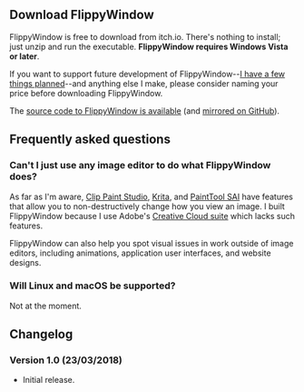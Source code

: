 ## Download FlippyWindow

FlippyWindow is free to download from itch.io. There's nothing to
install; just unzip and run the executable. **FlippyWindow requires
Windows Vista or later**. 

If you want to support future development of FlippyWindow--[I have a few
things planned][3]--and anything else I make, please consider naming
your price before downloading FlippyWindow.

[3]: <https://www.robotinaponcho.net/git/?p=flippywindow.git;a=blob;f=TODO;hb=HEAD>

The [source code to FlippyWindow is available][4] (and [mirrored on
GitHub][5]).

[4]: <https://www.robotinaponcho.net/git/?p=flippywindow.git>
[5]: <https://github.com/damiendart/flippywindow>


## Frequently asked questions

### Can't I just use any image editor to do what FlippyWindow does? 

As far as I'm aware, [Clip Paint Studio][6], [Krita][7], and [PaintTool
SAI][8] have features that allow you to non-destructively change how you
view an image. I built FlippyWindow because I use Adobe's [Creative
Cloud suite][9] which lacks such features.

[6]: <http://www.clipstudio.net/>
[7]: <https://krita.org/>
[8]: <https://www.systemax.jp/en/sai/>
[9]: <https://www.adobe.com/creativecloud.html>

FlippyWindow can also help you spot visual issues in work outside of
image editors, including animations, application user interfaces, and
website designs.

### Will Linux and macOS be supported?

Not at the moment.


## Changelog

### Version 1.0 (23/03/2018)

  - Initial release.
